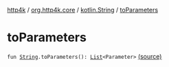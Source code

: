 [http4k](../../index.md) / [org.http4k.core](../index.md) / [kotlin.String](index.md) / [toParameters](./to-parameters.md)

# toParameters

`fun `[`String`](https://kotlinlang.org/api/latest/jvm/stdlib/kotlin/-string/index.html)`.toParameters(): `[`List`](https://kotlinlang.org/api/latest/jvm/stdlib/kotlin.collections/-list/index.html)`<Parameter>` [(source)](https://github.com/http4k/http4k/blob/master/http4k-core/src/main/kotlin/org/http4k/core/Parameters.kt#L15)